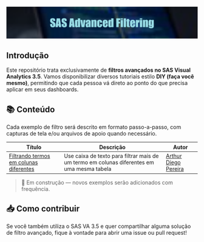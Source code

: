 ![Banner](/images/banner.png)

## Introdução

Este repositório trata exclusivamente de **filtros avançados no SAS Visual Analytics 3.5**.
Vamos disponibilizar diversos tutoriais estilo **DIY (faça você mesmo)**, permitindo que cada pessoa vá direto ao ponto do que precisa aplicar em seus dashboards.

## 📚 Conteúdo

Cada exemplo de filtro será descrito em formato passo-a-passo, com capturas de tela e/ou arquivos de apoio quando necessário.

| Título | Descrição | Autor |
| - | - | - |
| [Filtrando termos em colunas diferentes](/examples/filtering-single-term-multiple-columns.md) | Use caixa de texto para filtrar mais de um termo em colunas diferentes em uma mesma tabela | [Arthur Diego Pereira](https://github.com/artYYDP) |
<!--
| [Parâmetro Dinâmico](#) | Uso de parâmetro com seleção de múltiplos itens | Using a parameter with multi-select |
| [Filtro com Condição Customizada](#) | Aplicação de lógica condicional nos filtros | Applying conditional logic to filters |
| [Filtro de Data Relativa](#)  | Filtros baseados em datas relativas | Filters based on relative date ranges |
| [Interação com Contêineres](#)| Filtragem em contêineres de visualizações | Filtering across visualization containers |
-->

> 🔧 Em construção — novos exemplos serão adicionados com frequência.

## 📥 Como contribuir

Se você também utiliza o SAS VA 3.5 e quer compartilhar alguma solução de filtro avançado, fique à vontade para abrir uma issue ou pull request!